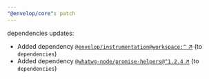 ```yaml
---
"@envelop/core": patch
---
```

dependencies updates:
  - Added dependency [`@envelop/instrumentation@workspace:^` ↗︎](https://www.npmjs.com/package/@envelop/instrumentation/v/workspace:^) (to `dependencies`)
  - Added dependency [`@whatwg-node/promise-helpers@^1.2.4` ↗︎](https://www.npmjs.com/package/@whatwg-node/promise-helpers/v/1.2.4) (to `dependencies`)

